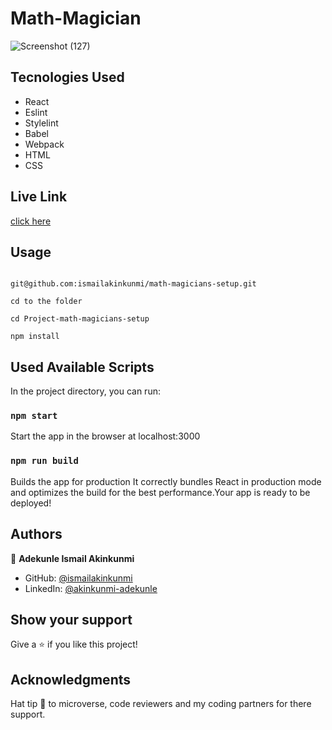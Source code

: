 # Math-Magician

![Screenshot (127)](https://user-images.githubusercontent.com/37457094/156982073-aa6d5290-69da-458f-9a28-579860d41a4f.png)

## Tecnologies Used

- React
- Eslint
- Stylelint
- Babel
- Webpack
- HTML
- CSS

## Live Link

[click here](http://ismailakinkunmi.github.io/math-magician/)

## Usage

``` start by cloning this repository by running:

git@github.com:ismailakinkunmi/math-magicians-setup.git

cd to the folder

cd Project-math-magicians-setup

npm install

```

## Used Available Scripts

In the project directory, you can run:

### `npm start`

Start the app in the browser at localhost:3000

### `npm run build`

Builds the app for production It correctly bundles React in production mode and optimizes the build for the best performance.Your app is ready to be deployed!

## Authors

👤 **Adekunle Ismail Akinkunmi**

- GitHub: [@ismailakinkunmi](https://github.com/ismailakinkunmi)
- LinkedIn: [@akinkunmi-adekunle](https://www.linkedin.com/in/adismail4/)

## Show your support

Give a ⭐️ if you like this project!

## Acknowledgments

Hat tip 👒 to microverse, code reviewers and my coding partners for there support.
